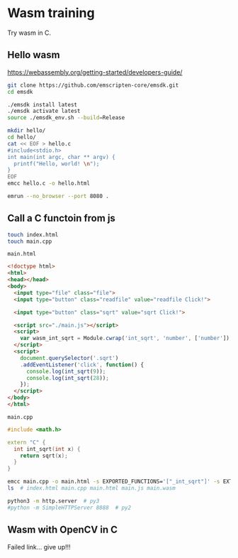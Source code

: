 # Wasm training

Try wasm in C.


## Hello wasm

https://webassembly.org/getting-started/developers-guide/

```sh
git clone https://github.com/emscripten-core/emsdk.git
cd emsdk

./emsdk install latest
./emsdk activate latest
source ./emsdk_env.sh --build=Release

mkdir hello/
cd hello/
cat << EOF > hello.c
#include<stdio.h>
int main(int argc, char ** argv) {
  printf("Hello, world! \n");
}
EOF
emcc hello.c -o hello.html

emrun --no_browser --port 8080 .
```


## Call a C functoin from js

```sh
touch index.html
touch main.cpp
```

`main.html`
```html
<!doctype html>
<html>
<head></head>
<body>
  <input type="file" class="file">
  <input type="button" class="readfile" value="readfile Click!">

  <input type="button" class="sqrt" value="sqrt Click!">

  <script src="./main.js"></script>
  <script>
    var wasm_int_sqrt = Module.cwrap('int_sqrt', 'number', ['number']);
  </script>
  <script>
    document.querySelector('.sqrt')
    .addEventListener('click', function() {
      console.log(int_sqrt(9));
      console.log(int_sqrt(28));
    });
  </script>
</body>
</html>
```

`main.cpp`
```cpp
#include <math.h>

extern "C" {
  int int_sqrt(int x) {
    return sqrt(x);
  }
}
```

```sh
emcc main.cpp -o main.html -s EXPORTED_FUNCTIONS='["_int_sqrt"]' -s EXTRA_EXPORTED_RUNTIME_METHODS='["ccall", "cwarp"]'
ls  # index.html main.cpp main.html main.js main.wasm

python3 -m http.server  # py3
#python -m SimpleHTTPServer 8888  # py2
```


## Wasm with OpenCV in C

Failed link... give up!!!